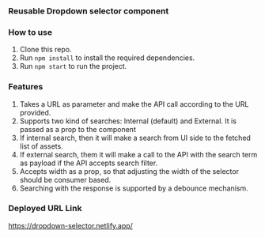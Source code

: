 ### Reusable Dropdown selector component

### How to use
1. Clone this repo.
2. Run `npm install` to install the required dependencies.
3. Run `npm start` to run the project.

### Features
1. Takes a URL as parameter and make the API call according to the URL provided.
2. Supports two kind of searches: Internal (default) and External. It is passed as a prop to the component
3. If internal search, then it will make a search from UI side to the fetched list of assets.
4. If external search, them it will make a call to the API with the search term as payload if the API accepts search filter.
5. Accepts width as a prop, so that adjusting the width of the selector should be consumer based.
6. Searching with the response is supported by a debounce mechanism.

### Deployed URL Link
https://dropdown-selector.netlify.app/

